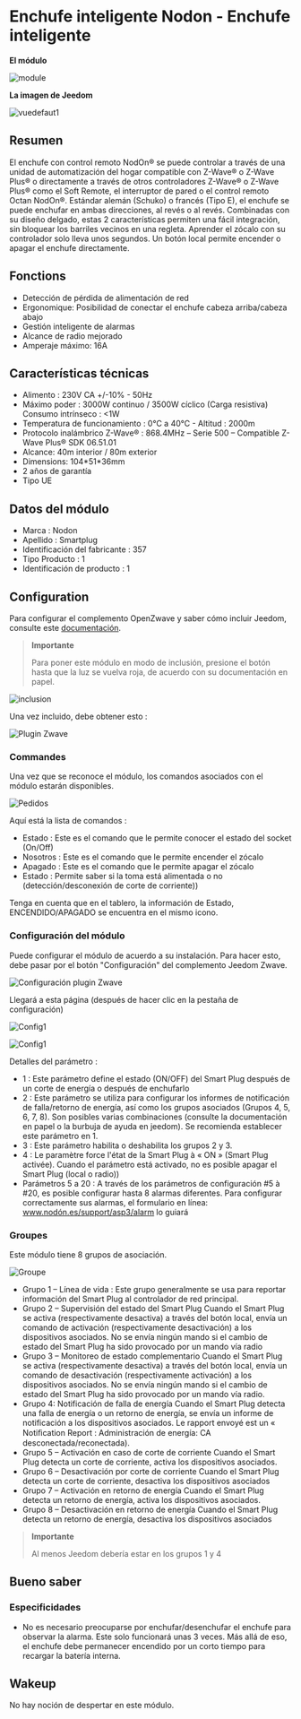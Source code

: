 # Enchufe inteligente Nodon - Enchufe inteligente

**El módulo**

![module](images/nodon.smartplug/module.jpg)

**La imagen de Jeedom**

![vuedefaut1](images/nodon.smartplug/vuedefaut1.jpg)

## Resumen

El enchufe con control remoto NodOn® se puede controlar a través de una unidad de automatización del hogar compatible con Z-Wave® o Z-Wave Plus® o directamente a través de otros controladores Z-Wave® o Z-Wave Plus® como el Soft Remote, el interruptor de pared o el control remoto Octan NodOn®. Estándar alemán (Schuko) o francés (Tipo E), el enchufe se puede enchufar en ambas direcciones, al revés o al revés. Combinadas con su diseño delgado, estas 2 características permiten una fácil integración, sin bloquear los barriles vecinos en una regleta. Aprender el zócalo con su controlador solo lleva unos segundos. Un botón local permite encender o apagar el enchufe directamente.

## Fonctions

-   Detección de pérdida de alimentación de red
-   Ergonomique: Posibilidad de conectar el enchufe cabeza arriba/cabeza abajo
-   Gestión inteligente de alarmas
-   Alcance de radio mejorado
-   Amperaje máximo: 16A

## Características técnicas

-   Alimento : 230V CA +/-10% - 50Hz
-   Máximo poder : 3000W continuo / 3500W cíclico (Carga resistiva) Consumo intrínseco : &lt;1W
-   Temperatura de funcionamiento : 0°C a 40°C - Altitud : 2000m
-   Protocolo inalámbrico Z-Wave® : 868.4MHz – Serie 500 – Compatible Z-Wave Plus® SDK 06.51.01
-   Alcance: 40m interior / 80m exterior
-   Dimensions: 104\*51\*36mm
-   2 años de garantía
-   Tipo UE

## Datos del módulo

-   Marca : Nodon
-   Apellido : Smartplug
-   Identificación del fabricante : 357
-   Tipo Producto : 1
-   Identificación de producto : 1

## Configuration

Para configurar el complemento OpenZwave y saber cómo incluir Jeedom, consulte este [documentación](https://doc.jeedom.com/es_ES/plugins/automation%20protocol/openzwave/).

> **Importante**
>
> Para poner este módulo en modo de inclusión, presione el botón hasta que la luz se vuelva roja, de acuerdo con su documentación en papel.

![inclusion](images/nodon.smartplug/inclusion.jpg)

Una vez incluido, debe obtener esto :

![Plugin Zwave](images/nodon.smartplug/information.jpg)

### Commandes

Una vez que se reconoce el módulo, los comandos asociados con el módulo estarán disponibles.

![Pedidos](images/nodon.smartplug/commandes.jpg)

Aquí está la lista de comandos :

-   Estado : Este es el comando que le permite conocer el estado del socket (On/Off)
-   Nosotros : Este es el comando que le permite encender el zócalo
-   Apagado : Este es el comando que le permite apagar el zócalo
-   Estado : Permite saber si la toma está alimentada o no (detección/desconexión de corte de corriente))

Tenga en cuenta que en el tablero, la información de Estado, ENCENDIDO/APAGADO se encuentra en el mismo icono.

### Configuración del módulo

Puede configurar el módulo de acuerdo a su instalación. Para hacer esto, debe pasar por el botón "Configuración" del complemento Jeedom Zwave.

![Configuración plugin Zwave](images/plugin/bouton_configuration.jpg)

Llegará a esta página (después de hacer clic en la pestaña de configuración)

![Config1](images/nodon.smartplug/config1.jpg)

![Config1](images/nodon.smartplug/config2.jpg)

Detalles del parámetro :

-   1 : Este parámetro define el estado (ON/OFF) del Smart Plug después de un corte de energía o después de enchufarlo
-   2 : Este parámetro se utiliza para configurar los informes de notificación de falla/retorno de energía, así como los grupos asociados (Grupos 4, 5, 6, 7, 8). Son posibles varias combinaciones (consulte la documentación en papel o la burbuja de ayuda en jeedom). Se recomienda establecer este parámetro en 1.
-   3 : Este parámetro habilita o deshabilita los grupos 2 y 3.
-   4 : Le paramètre force l'état de la Smart Plug à « ON » (Smart Plug activée). Cuando el parámetro está activado, no es posible apagar el Smart Plug (local o radio))
-   Parámetros 5 a 20 : A través de los parámetros de configuración \#5 à \#20, es posible configurar hasta 8 alarmas diferentes. Para configurar correctamente sus alarmas, el formulario en línea: www.nodón.es/support/asp3/alarm lo guiará

### Groupes

Este módulo tiene 8 grupos de asociación.

![Groupe](images/nodon.smartplug/groupe.jpg)

-   Grupo 1 – Línea de vida : Este grupo generalmente se usa para reportar información del Smart Plug al controlador de red principal.
-   Grupo 2 – Supervisión del estado del Smart Plug Cuando el Smart Plug se activa (respectivamente desactiva) a través del botón local, envía un comando de activación (respectivamente desactivación) a los dispositivos asociados. No se envía ningún mando si el cambio de estado del Smart Plug ha sido provocado por un mando vía radio
-   Grupo 3 – Monitoreo de estado complementario Cuando el Smart Plug se activa (respectivamente desactiva) a través del botón local, envía un comando de desactivación (respectivamente activación) a los dispositivos asociados. No se envía ningún mando si el cambio de estado del Smart Plug ha sido provocado por un mando vía radio.
-   Grupo 4: Notificación de falla de energía Cuando el Smart Plug detecta una falla de energía o un retorno de energía, se envía un informe de notificación a los dispositivos asociados. Le rapport envoyé est un « Notiﬁcation Report : Administración de energía: CA desconectada/reconectada).
-   Grupo 5 – Activación en caso de corte de corriente Cuando el Smart Plug detecta un corte de corriente, activa los dispositivos asociados.
-   Grupo 6 – Desactivación por corte de corriente Cuando el Smart Plug detecta un corte de corriente, desactiva los dispositivos asociados
-   Grupo 7 – Activación en retorno de energía Cuando el Smart Plug detecta un retorno de energía, activa los dispositivos asociados.
-   Grupo 8 – Desactivación en retorno de energía Cuando el Smart Plug detecta un retorno de energía, desactiva los dispositivos asociados

> **Importante**
>
> Al menos Jeedom debería estar en los grupos 1 y 4

## Bueno saber

### Especificidades

-   No es necesario preocuparse por enchufar/desenchufar el enchufe para observar la alarma. Este solo funcionará unas 3 veces. Más allá de eso, el enchufe debe permanecer encendido por un corto tiempo para recargar la batería interna.

## Wakeup

No hay noción de despertar en este módulo.
